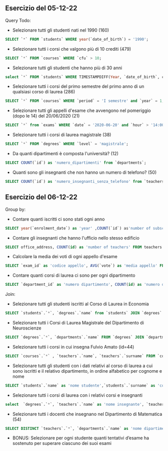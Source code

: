## Esercizio del 05-12-22

Query Todo:

- Selezionare tutti gli studenti nati nel 1990 (160)
```sql
SELECT `*` FROM `students` WHERE year(`date_of_birth`) = '1990';
```
- Selezionare tutti i corsi che valgono più di 10 crediti (479)
```sql
SELECT `*` FROM `courses` WHERE `cfu` > 10;
```
- Selezionare tutti gli studenti che hanno più di 30 anni
```sql
select `*` FROM `students` WHERE TIMESTAMPDIFF(Year, `date_of_birth`, curdate()) >30
```
- Selezionare tutti i corsi del primo semestre del primo anno di un qualsiasi corso di laurea (286)
```sql
SELECT `*` FROM `courses` WHERE `period` = 'I semestre' and `year` = 1;
```
- Selezionare tutti gli appelli d'esame che avvengono nel pomeriggio (dopo le 14) del 20/06/2020 (21)
```sql
SELECT `*` from `exams` WHERE `date` = '2020-06-20' and `hour` > '14:00:00';
```
- Selezionare tutti i corsi di laurea magistrale (38)
```sql
SELECT `*` FROM `degrees` WHERE `level` = 'magistrale';
```
- Da quanti dipartimenti è composta l'università? (12)
```sql
SELECT COUNT(`id`) as 'numero_dipartimenti' from `departments`;
```
- Quanti sono gli insegnanti che non hanno un numero di telefono? (50)
```sql
SELECT COUNT(`id`) as 'numero_insegnanti_senza_telefono' from `teachers` where `phone` is NULL;
```
## Esercizio del 06-12-22

Group by:

- Contare quanti iscritti ci sono stati ogni anno
```sql
SELECT year(`enrolment_date`) as 'year' ,COUNT(`id`) as'number of subscriptions' FROM `students` GROUP BY year(`enrolment_date`);
```
- Contare gli insegnanti che hanno l'ufficio nello stesso edificio
```sql
SELECT office_address, COUNT(id) as 'number of teachers' FROM teachers GROUP BY office_address;
```
- Calcolare la media dei voti di ogni appello d'esame
```sql
SELECT `exam_id` as 'codice appello', AVG(`vote`) as 'media appello' FROM `exam_student` GROUP BY `exam_id`;
```
- Contare quanti corsi di laurea ci sono per ogni dipartimento
```sql
SELECT `department_id` as 'numero dipartimento', COUNT(id) as 'numero di corsi di laurea' FROM `degrees` GROUP BY `department_id`;
```

Join:

- Selezionare tutti gli studenti iscritti al Corso di Laurea in Economia
```sql
SELECT `students`.`*`, `degrees`.`name` from `students` JOIN `degrees` ON `students`.`degree_id` = `degrees`.`id` WHERE `degrees`.`name` = 'Corso di Laurea in Economia';
```
- Selezionare tutti i Corsi di Laurea Magistrale del Dipartimento di Neuroscienze
```sql
SELECT `degrees`.`*`, `departments`.`name` FROM `degrees` JOIN `departments` ON `departments`.`id` = `degrees`.`department_id` WHERE `departments`.`name` = 'Dipartimento di Neuroscienze' and `degrees`.`level` = 'magistrale';
```
- Selezionare tutti i corsi in cui insegna Fulvio Amato (id=44)
```sql
SELECT `courses`.`*` , `teachers`.`name`, `teachers`.`surname` FROM `course_teacher` JOIN `courses` ON `courses`.`id` = `course_teacher`.`course_id` JOIN `teachers` ON `teachers`.`id` = `course_teacher`.`teacher_id` WHERE `teachers`.`id` = 44;
```
- Selezionare tutti gli studenti con i dati relativi al corso di laurea a cui sono iscritti e il relativo dipartimento, in ordine alfabetico per cognome e nome
```sql
SELECT `students`.`name` as 'nome studente',`students`.`surname` as 'cognome studente', `degrees`.`*` , `departments`.`name` as 'nome dipartimento' FROM `degrees` JOIN `students` on `degrees`.`id` = `students`.`degree_id` JOIN `departments` ON `degrees`.`department_id` = `departments`.`id` ORDER BY `students`.`surname` ASC, `students`.`name` ASC;
```
- Selezionare tutti i corsi di laurea con i relativi corsi e insegnanti
```sql
select  `degrees`.`*`, `teachers`.`name` as 'nome insegnante', `teachers`.`surname` as 'cognome insegnante', `courses`.`name` as 'nome corso' FROM `course_teacher` JOIN `teachers` ON `teachers`.`id` = `course_teacher`.`teacher_id` JOIN `courses` ON `course_teacher`.`course_id` = `courses`.`id` JOIN `degrees` ON `degrees`.`id` = `courses`.`degree_id`;
```
- Selezionare tutti i docenti che insegnano nel Dipartimento di Matematica (54)
```sql
SELECT DISTINCT `teachers`.`*`, `departments`.`name` as 'nome dipartimento' FROM `course_teacher` JOIN `teachers` ON `teachers`.`id` = `course_teacher`.`teacher_id` JOIN `courses` ON `course_teacher`.`course_id` = `courses`.`id` JOIN `degrees` ON `degrees`.`id` = `courses`.`degree_id` JOIN `departments` ON `degrees`.`department_id` = `departments`.`id` WHERE `departments`.`name` = 'Dipartimento di Matematica';
```
- BONUS: Selezionare per ogni studente quanti tentativi d’esame ha sostenuto per superare ciascuno dei suoi esami
```sql

```